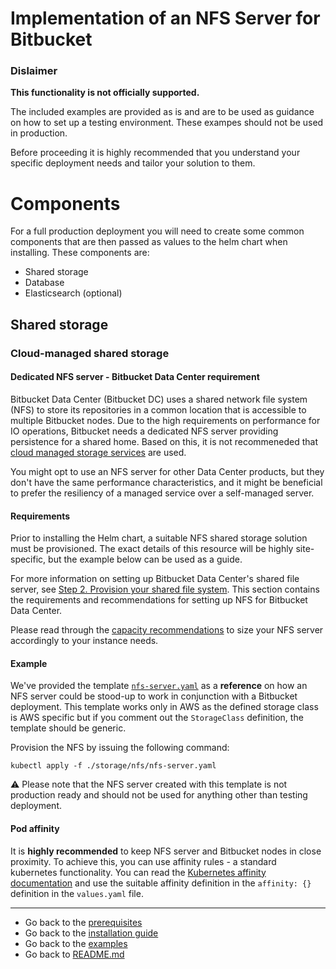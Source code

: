 # Implementation of an NFS Server for Bitbucket

### Dislaimer

**This functionality is not officially supported.**

The included examples are provided as is and are to be used as guidance on how to set up a testing environment. These exampes should not be used in production. 

Before proceeding it is highly recommended that you understand your specific deployment needs and tailor your solution to them.

# Components

For a full production deployment you will need to create some common components that are then passed as values to the helm chart when installing. These components are:

* Shared storage
* Database
* Elasticsearch (optional)

## Shared storage

### Cloud-managed shared storage 

#### Dedicated NFS server - Bitbucket Data Center requirement

Bitbucket Data Center (Bitbucket DC) uses a shared network file system (NFS) to store its repositories in a common location that is accessible to multiple Bitbucket nodes. Due to the high requirements on performance for IO operations, Bitbucket needs a dedicated NFS server providing persistence for a shared home. Based on this, it is not recommeneded that [cloud managed storage services](https://confluence.atlassian.com/bitbucketserver/supported-platforms-776640981.html#Supportedplatforms-cloudplatformsCloudPlatforms) are used.

You might opt to use an NFS server for other Data Center products, but they don't have the same performance characteristics, and it might be beneficial to prefer the resiliency of a managed service over a self-managed server.
 
#### Requirements

Prior to installing the Helm chart, a suitable NFS shared storage solution must be provisioned. The exact details of this resource will be highly site-specific, but the example below can be used as a guide.

For more information on setting up Bitbucket Data Center's shared file server, see 
[Step 2. Provision your shared file system](https://confluence.atlassian.com/bitbucketserver/install-bitbucket-data-center-872139817.html#InstallBitbucketDataCenter-nfs). This section contains the requirements and recommendations for setting up NFS for Bitbucket Data Center.

Please read through the 
[capacity recommendations](https://confluence.atlassian.com/bitbucketserver/recommendations-for-running-bitbucket-in-aws-776640282.html) to size your NFS server accordingly to your instance needs.

#### Example

We've provided the template [`nfs-server.yaml`](nfs-server.yaml) as a **reference** on how an NFS server could be stood-up to work in conjunction with a Bitbucket deployment. This template works only in AWS as the defined storage class is AWS specific but if you comment out the `StorageClass` definition, the template should be generic.

Provision the NFS by issuing the following command:
```shell
kubectl apply -f ./storage/nfs/nfs-server.yaml
```

:warning: Please note that the NFS server created with this template is not production ready and should not be used for anything other than testing deployment.


#### Pod affinity

It is **highly recommended** to keep NFS server and Bitbucket nodes in close proximity. To achieve this, you can use affinity rules -
a standard kubernetes functionality. You can read the [Kubernetes affinity documentation](https://kubernetes.io/docs/concepts/scheduling-eviction/assign-pod-node/#affinity-and-anti-affinity) and use the suitable affinity definition in the `affinity: {}` definition in the `values.yaml` file.

***
* Go back to the [prerequisites](../../../PREREQUISITES.md)
* Go back to the [installation guide](../../../INSTALLATION.md)
* Go back to the [examples](../../EXAMPLES.md)
* Go back to [README.md](../../../../README.md)

